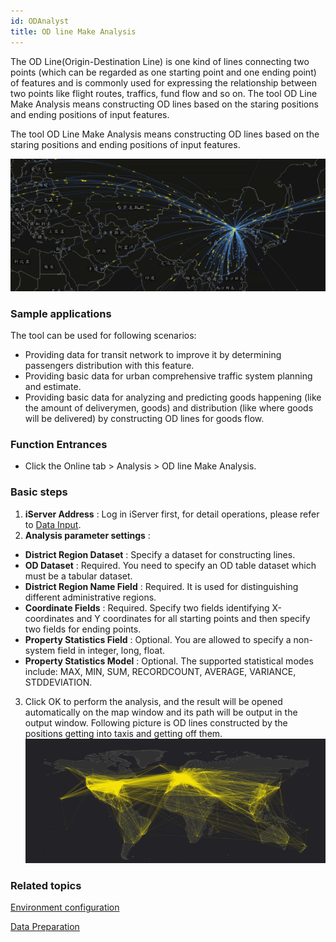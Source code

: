 ```yaml
---
id: ODAnalyst
title: OD line Make Analysis
---
```

The OD Line(Origin-Destination Line) is one kind of lines connecting two
points (which can be regarded as one starting point and one ending point) of
features and is commonly used for expressing the relationship between two
points like flight routes, traffics, fund flow and so on. The tool OD Line
Make Analysis means constructing OD lines based on the staring positions and
ending positions of input features.

The tool OD Line Make Analysis means constructing OD lines based on the
staring positions and ending positions of input features.

![](img/ODLine.png)

###  Sample applications

The tool can be used for following scenarios:

* Providing data for transit network to improve it by determining passengers distribution with this feature.
* Providing basic data for urban comprehensive traffic system planning and estimate.
* Providing basic data for analyzing and predicting goods happening (like the amount of deliverymen, goods) and distribution (like where goods will be delivered) by constructing OD lines for goods flow.

###  Function Entrances

* Click the Online tab > Analysis > OD line Make Analysis.

###  Basic steps

1. **iServer Address** : Log in iServer first, for detail operations, please refer to [Data Input](DataInputType).
2. **Analysis parameter settings** : 
  * **District Region Dataset** : Specify a dataset for constructing lines.
  * **OD Dataset** : Required. You need to specify an OD table dataset which must be a tabular dataset.
  * **District Region Name Field** : Required. It is used for distinguishing different administrative regions.
  * **Coordinate Fields** : Required. Specify two fields identifying X-coordinates and Y coordinates for all starting points and then specify two fields for ending points.
  * **Property Statistics Field** : Optional. You are allowed to specify a non-system field in integer, long, float.
  * **Property Statistics Model** : Optional. The supported statistical modes include: MAX, MIN, SUM, RECORDCOUNT, AVERAGE, VARIANCE, STDDEVIATION.
3. Click OK to perform the analysis, and the result will be opened automatically on the map window and its path will be output in the output window. Following picture is OD lines constructed by the positions getting into taxis and getting off them.
![](img/ODLineResult1.png)

###  Related topics

 [Environment configuration](BigDataAnalysisEnvironmentConfiguration)

 [Data Preparation](DataPreparation)

